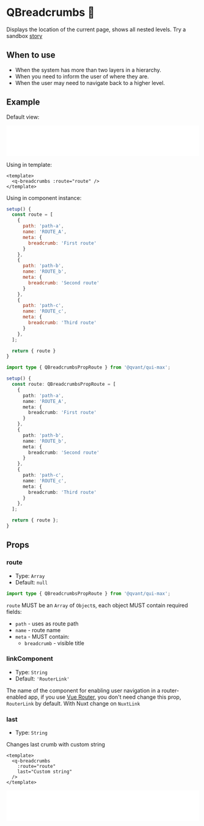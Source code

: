 # QBreadcrumbs 🍞

Displays the location of the current page, shows all nested levels. Try a sandbox [story](https://qui-max.netlify.app/?path=/story/components-qbreadcrumbs--default)

## When to use

- When the system has more than two layers in a hierarchy.
- When you need to inform the user of where they are.
- When the user may need to navigate back to a higher level.

## Example

Default view:

<iframe height="80" style="width: 100%;" scrolling="no" frameborder="no" src="/QBreadcrumbs/main.html"></iframe>

Using in template:

```vue
<template>
  <q-breadcrumbs :route="route" />
</template>
```

Using in component instance:

<CodeGroup>
  <CodeGroupItem title="JS" active>

```js
setup() {
  const route = [
    {
      path: 'path-a',
      name: 'ROUTE_A',
      meta: {
        breadcrumb: 'First route'
      }
    },
    {
      path: 'path-b',
      name: 'ROUTE_b',
      meta: {
        breadcrumb: 'Second route'
      }
    },
    {
      path: 'path-c',
      name: 'ROUTE_c',
      meta: {
        breadcrumb: 'Third route'
      }
    },
  ];

  return { route }
}
```

  </CodeGroupItem>

  <CodeGroupItem title="TS">

```ts
import type { QBreadcrumbsPropRoute } from '@qvant/qui-max';

setup() {
  const route: QBreadcrumbsPropRoute = [
    {
      path: 'path-a',
      name: 'ROUTE_A',
      meta: {
        breadcrumb: 'First route'
      }
    },
    {
      path: 'path-b',
      name: 'ROUTE_b',
      meta: {
        breadcrumb: 'Second route'
      }
    },
    {
      path: 'path-c',
      name: 'ROUTE_c',
      meta: {
        breadcrumb: 'Third route'
      }
    },
  ];

  return { route };
}
```

  </CodeGroupItem>
</CodeGroup>

## Props

### route

- Type: `Array`
- Default: `null`

```ts
import type { QBreadcrumbsPropRoute } from '@qvant/qui-max';
```

`route` MUST be an `Array` of `Object`s, each object MUST contain required fields:

- `path` - uses as route path
- `name` - route name
- `meta` - MUST contain:
  - `breadcrumb` - visible title

### linkComponent

- Type: `String`
- Default: `'RouterLink'`

The name of the component for enabling user navigation in a router-enabled app, if you use [Vue Router](https://router.vuejs.org/), you don't need change this prop, `RouterLink` by default. With Nuxt change on `NuxtLink`

### last

- Type: `String`

Changes last crumb with custom string

```vue
<template>
  <q-breadcrumbs
    :route="route"
    last="Custom string"
  />
</template>
```

<iframe height="80" style="width: 100%;" scrolling="no" frameborder="no" src="/QBreadcrumbs/last.html"></iframe>
